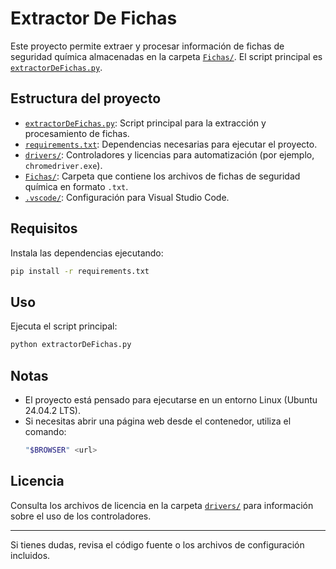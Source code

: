 # Extractor De Fichas

Este proyecto permite extraer y procesar información de fichas de seguridad química almacenadas en la carpeta [`Fichas/`](Fichas). El script principal es [`extractorDeFichas.py`](extractorDeFichas.py).

## Estructura del proyecto

- [`extractorDeFichas.py`](extractorDeFichas.py): Script principal para la extracción y procesamiento de fichas.
- [`requirements.txt`](requirements.txt): Dependencias necesarias para ejecutar el proyecto.
- [`drivers/`](drivers): Controladores y licencias para automatización (por ejemplo, `chromedriver.exe`).
- [`Fichas/`](Fichas): Carpeta que contiene los archivos de fichas de seguridad química en formato `.txt`.
- [`.vscode/`](.vscode): Configuración para Visual Studio Code.

## Requisitos

Instala las dependencias ejecutando:

```sh
pip install -r requirements.txt
```

## Uso

Ejecuta el script principal:

```sh
python extractorDeFichas.py
```

## Notas

- El proyecto está pensado para ejecutarse en un entorno Linux (Ubuntu 24.04.2 LTS).
- Si necesitas abrir una página web desde el contenedor, utiliza el comando:
  ```sh
  "$BROWSER" <url>
  ```

## Licencia

Consulta los archivos de licencia en la carpeta [`drivers/`](drivers) para información sobre el uso de los controladores.

---

Si tienes dudas, revisa el código fuente o los archivos de configuración incluidos.
